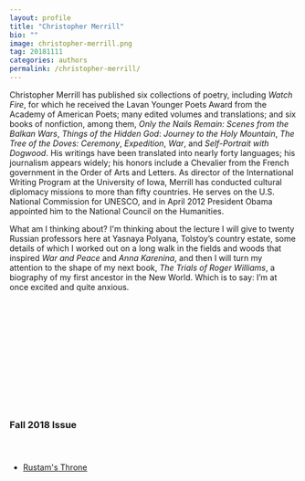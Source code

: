 ```yaml
---
layout: profile
title: "Christopher Merrill"
bio: ""
image: christopher-merrill.png
tag: 20181111
categories: authors
permalink: /christopher-merrill/
---
```


Christopher Merrill has published six collections of poetry, including _Watch Fire_, for which he received the Lavan Younger Poets Award from the Academy of American Poets; many edited volumes and translations; and six books of nonfiction, among them, _Only the Nails Remain: Scenes from the Balkan Wars_, _Things of the Hidden God_: _Journey to the Holy Mountain_, _The Tree of the Doves: Ceremony_, _Expedition_, _War_, and _Self-Portrait with Dogwood_. His writings have been translated into nearly forty languages; his journalism appears widely; his honors include a Chevalier from the French government in the Order of Arts and Letters. As director of the International Writing Program at the University of Iowa, Merrill has conducted cultural diplomacy missions to more than fifty countries. He serves on the U.S. National Commission for UNESCO, and in April 2012 President Obama appointed him to the National Council on the Humanities.

What am I thinking about? I'm thinking about the lecture I will give to twenty Russian professors here at Yasnaya Polyana, Tolstoy’s country estate, some details of which I worked out on a long walk in the fields and woods that inspired _War and Peace_ and _Anna Karenina_, and then I will turn my attention to the shape of my next book, _The Trials of Roger Williams_, a biography of my first ancestor in the New World. Which is to say: I’m at once excited and quite anxious.


<h3 style="padding: 5vh 0 1vh 0;">Fall 2018 Issue</h3>
<ul class="collection-list">
  <li><a href="{{site.baseurl}}/Rustams-Throne/">Rustam's Throne</a></li>
</ul>
